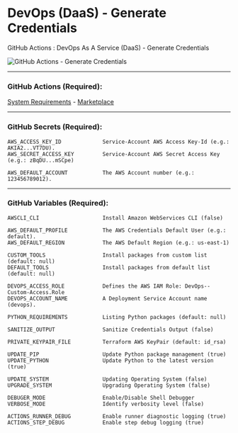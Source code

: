 # DevOps (DaaS) - Generate Credentials
GitHub Actions : DevOps As A Service (DaaS) - Generate Credentials

![GitHub Actions - Generate Credentials](https://github.com/emvaldes/generate-credentials/workflows/GitHub%20Actions%20-%20Generate%20Credentials/badge.svg)

---
### GitHub Actions (Required):

[System Requirements](https://github.com/emvaldes/system-requirements) -
[Marketplace](https://github.com/marketplace/actions/system-requirements)

---
### GitHub Secrets (Required):

```console
AWS_ACCESS_KEY_ID             Service-Account AWS Access Key-Id (e.g.: AKIA2...VT7DU).
AWS_SECRET_ACCESS_KEY         Service-Account AWS Secret Access Key (e.g.: zBqDU...mSCpe)
```
```console
AWS_DEFAULT_ACCOUNT           The AWS Account number (e.g.: 123456789012).
```
---
### GitHub Variables (Required):

```console
AWSCLI_CLI                    Install Amazon WebServices CLI (false)
```
```console
AWS_DEFAULT_PROFILE           The AWS Credentials Default User (e.g.: default).
AWS_DEFAULT_REGION            The AWS Default Region (e.g.: us-east-1)
```

```console
CUSTOM_TOOLS                  Install packages from custom list (default: null)
DEFAULT_TOOLS                 Install packages from default list (default: null)

DEVOPS_ACCESS_ROLE            Defines the AWS IAM Role: DevOps--Custom-Access.Role
DEVOPS_ACCOUNT_NAME           A Deployment Service Account name (devops).

PYTHON_REQUIREMENTS           Listing Python packages (default: null)

SANITIZE_OUTPUT               Sanitize Credentials Output (false)
```
```console
PRIVATE_KEYPAIR_FILE          Terraform AWS KeyPair (default: id_rsa)
```
```console
UPDATE_PIP                    Update Python package management (true)
UPDATE_PYTHON                 Update Python to the latest version (true)
```
```console
UPDATE_SYSTEM                 Updating Operating System (false)
UPGRADE_SYSTEM                Upgrading Operating System (false)
```
```console
DEBUGER_MODE                  Enable/Disable Shell Debugger
VERBOSE_MODE                  Identify verbosity level (false)
```
```console
ACTIONS_RUNNER_DEBUG          Enable runner diagnostic logging (true)
ACTIONS_STEP_DEBUG            Enable step debug logging (true)
```
